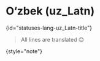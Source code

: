 # O‘zbek (uz_Latn)
{id="statuses-lang-uz_Latn-title"}

> All lines are translated 😊
>
{style="note"}
